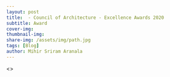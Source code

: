 ```yaml
---
layout: post
title:  - Council of Architecture - Excellence Awards 2020
subtitle: Award
cover-img: 
thumbnail-img:
share-img: /assets/img/path.jpg
tags: [Blog]
author: Mihir Sriram Aranala
---
```


<>